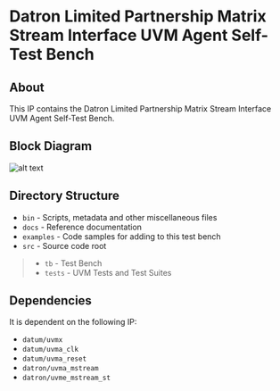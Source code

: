 # Datron Limited Partnership Matrix Stream Interface UVM Agent Self-Test Bench


## About
This IP contains the Datron Limited Partnership Matrix Stream Interface UVM Agent Self-Test Bench.


## Block Diagram
![alt text](./docs/tb_block_diagram.svg "Matrix Stream Interface UVM Agent Self-Test Bench Block Diagram")

## Directory Structure
* `bin` - Scripts, metadata and other miscellaneous files
* `docs` - Reference documentation
* `examples` - Code samples for adding to this test bench
* `src` - Source code root

> * `tb` - Test Bench
> * `tests` - UVM Tests and Test Suites


## Dependencies
It is dependent on the following IP:

* `datum/uvmx`
* `datum/uvma_clk`
* `datum/uvma_reset`
* `datron/uvma_mstream`
* `datron/uvme_mstream_st`